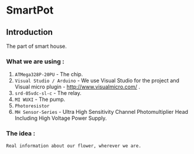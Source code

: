 SmartPot
==================

Introduction
------------
The part of smart house.

### What we are using :

1. `ATMega328P-20PU` - The chip.
2. `Visual Studio / Arduino` - We use Visual Studio for the project and Visual micro plugin - http://www.visualmicro.com/ .
3. `srd-05vdc-sl-c` - The relay.
4. `MI WUXI` - The pump.
5. `Photoresistor`
6. `MH Sensor-Series` - Ultra High Sensitivity Channel Photomultiplier Head Including High Voltage Power Supply.

### The idea : 
    Real information about our flower, wherever we are.
